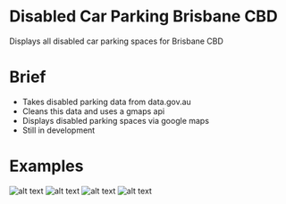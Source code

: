 # Disabled Car Parking Brisbane CBD
Displays all disabled car parking spaces for Brisbane CBD

# Brief
- Takes disabled parking data from data.gov.au
- Cleans this data and uses a gmaps api
- Displays disabled parking spaces via google maps
- Still in development

# Examples
![alt text](https://raw.githubusercontent.com/spiyer99/disabled-car-parking-brisbane-CBD/master/img/Turbot_st_widescreen.png)
![alt text](https://raw.githubusercontent.com/spiyer99/disabled-car-parking-brisbane-CBD/master/img/wickham_park_widscreen.png)
![alt text](https://raw.githubusercontent.com/spiyer99/disabled-car-parking-brisbane-CBD/master/img/tank_street.png)
![alt text](https://raw.githubusercontent.com/spiyer99/disabled-car-parking-brisbane-CBD/master/img/wickham_park.png)
